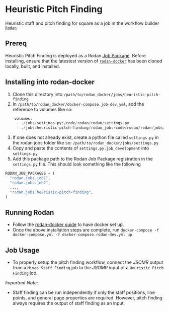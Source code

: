 # Heuristic Pitch Finding
Heuristic staff and pitch finding for square as a job in the workflow builder [```Rodan```](https://github.com/DDMAL/Rodan)

## Prereq

Heuristic Pitch Finding is deployed as a Rodan [Job Package](https://github.com/DDMAL/Rodan/wiki/Write-a-Rodan-job-package). Before installing, ensure that the latestest version of [`rodan-docker`](https://github.com/DDMAL/rodan-docker) has been cloned locally, built, and installed.

## Installing into rodan-docker
1. Clone this directory into `/path/to/rodan_docker/jobs/heuristic-pitch-finding`
2. In `/path/to/rodan_docker/docker-compose.job-dev.yml`, add the reference to volumes like so:
``` python
    volumes:
     - ./jobs/settings.py:/code/rodan/rodan/settings.py
     - ./jobs/heuristic-pitch-finding/rodan_job:/code/rodan/rodan/jobs/heuristic-pitch-finding
```
3. If one does not already exist, create a python file called `settings.py` in the rodan jobs folder like so: `/path/to/rodan_docker/jobs/settings.py`
4. Copy and paste the contents of `settings.py.job_development` into `settings.py`
5. Add this package path to the Rodan Job Package registration in the `settings.py` file. This should look something like the following
``` python
RODAN_JOB_PACKAGES = (
  "rodan.jobs.job1",
  "rodan.jobs.job2",
  ...,
  "rodan.jobs.heuristic-pitch-finding",
)
```

## Running Rodan
- Follow the [rodan-docker guide](https://github.com/DDMAL/rodan-docker/blob/master/README.md) to have docker set up.
- Once the above installation steps are complete, run ```docker-compose -f docker-compose.yml -f docker-compose.rodan-dev.yml up``` 

## Job Usage
- To properly setup the pitch finding workflow, connect the *JSOMR* output from a `Miyao Staff Finding` job to the *JSOMR* input of a `Heuristic Pitch Finding` job. 

*Important Note:*
- Staff finding can be run independently if only the staff positions, line points, and general page properties are required. However, pitch finding always requires the output of staff finding as an input.